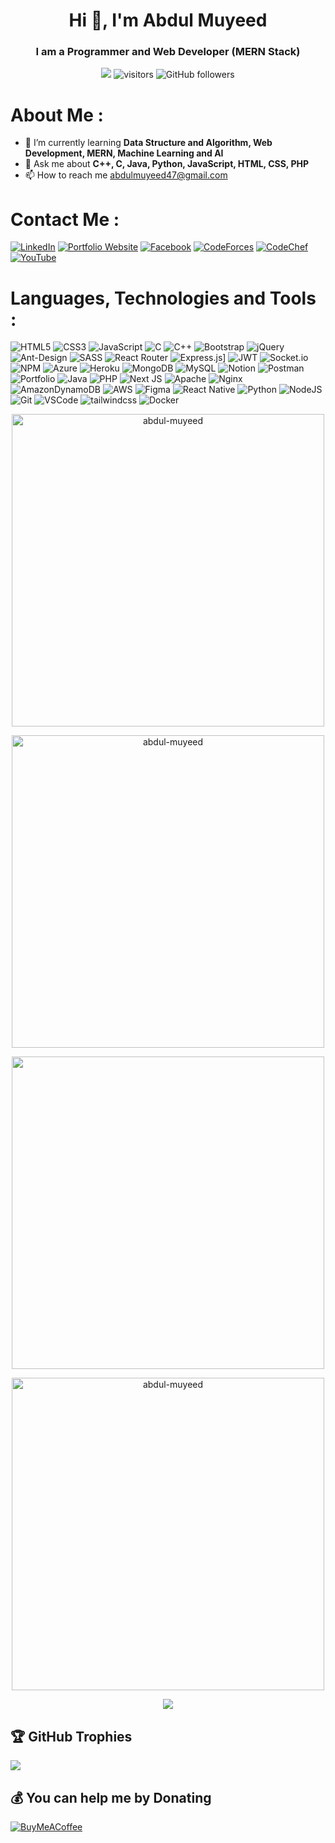 <h1 align="center">Hi 👋, I'm Abdul Muyeed</h1>
<h3 align="center">I am a Programmer and Web Developer (MERN Stack)</h3>
<p align="center"> <img src="https://raw.githubusercontent.com/abdul-muyeed/cf-stats/main/output/max_rating.svg" /> <img src="https://komarev.com/ghpvc/?username=abdul-muyeed" alt="visitors" /> <img alt="GitHub followers" src="https://img.shields.io/github/followers/abdul-muyeed?color=green&logo=github">  </div>
<p>

# About Me :
- 🌱 I’m currently learning **Data Structure and Algorithm, Web Development, MERN, Machine Learning and AI**
- 💬 Ask me about  **C++, C, Java, Python, JavaScript, HTML, CSS, PHP**
- 📫 How to reach me abdulmuyeed47@gmail.com

# Contact  Me :
<!--[![Stack Overflow](https://img.shields.io/badge/-Stackoverflow-FE7A16?logo=stack-overflow&logoColor=white)](https://stackoverflow.com/users/9495126)  -->
<!-- [![Twitter](https://img.shields.io/badge/Twitter-%231DA1F2.svg?logo=Twitter&logoColor=white)](https://twitter.com/rahathosenmanik) --> 
[![LinkedIn](https://img.shields.io/badge/LinkedIn-%230077B5.svg?logo=linkedin&logoColor=white)](https://www.linkedin.com/in/abdul-muyeed)
[![Portfolio Website](https://img.shields.io/badge/Portfolio-Website-crimson)](https://github.com/abdul-muyeed/abdul-muyeed.github.io)
[![Facebook](https://img.shields.io/badge/Facebook-%231877F2.svg?logo=Facebook&logoColor=white)](https://www.facebook.com/profile.php?id=100080508044073) 
[![CodeForces](https://img.shields.io/badge/CodeForces-white?logo=codeforces)](https://codeforces.com/profile/Abdul_Muyeed)
[![CodeChef](https://img.shields.io/badge/CodeChef-%235B4638?logo=codechef)](https://www.codechef.com/users/abdulmuyeed47) 
[![YouTube](https://img.shields.io/badge/YouTube-crimson?logo=youtube)](https://www.youtube.com/@noobcoderAM)

# Languages, Technologies and Tools :
![HTML5](https://img.shields.io/badge/HTML-%23E34F26?style=for-the-badge&logo=html5&logoColor=white)
![CSS3](https://img.shields.io/badge/css3-%231572B6.svg?style=for-the-badge&logo=css3&logoColor=white)
![JavaScript](https://img.shields.io/badge/javascript-%23323330.svg?style=for-the-badge&logo=javascript&logoColor=%23F7DF1E)
![C](https://img.shields.io/badge/c-%2300599C.svg?style=for-the-badge&logo=c&logoColor=white)
![C++](https://img.shields.io/badge/c++-%2300599C.svg?style=for-the-badge&logo=c%2B%2B&logoColor=white)
![Bootstrap](https://img.shields.io/badge/bootstrap-%23563D7C.svg?style=for-the-badge&logo=bootstrap&logoColor=white)
![jQuery](https://img.shields.io/badge/jquery-%230769AD.svg?style=for-the-badge&logo=jquery&logoColor=white)
![Ant-Design](https://img.shields.io/badge/-AntDesign-%230170FE?style=for-the-badge&logo=ant-design&logoColor=white)
![SASS](https://img.shields.io/badge/SASS-hotpink.svg?style=for-the-badge&logo=SASS&logoColor=white)
![React Router](https://img.shields.io/badge/React_Router-CA4245?style=for-the-badge&logo=react-router&logoColor=white)
![Express.js](https://img.shields.io/badge/express.js-%23404d59.svg?style=for-the-badge&logo=express&logoColor=%2361DAFB)]
![JWT](https://img.shields.io/badge/JWT-black?style=for-the-badge&logo=JSON%20web%20tokens)
![Socket.io](https://img.shields.io/badge/Socket.io-black?style=for-the-badge&logo=socket.io&badgeColor=010101)
![NPM](https://img.shields.io/badge/NPM-%23000000.svg?style=for-the-badge&logo=npm&logoColor=white)
![Azure](https://img.shields.io/badge/azure-%230072C6.svg?style=for-the-badge&logo=azure-devops&logoColor=white)
![Heroku](https://img.shields.io/badge/heroku-%23430098.svg?style=for-the-badge&logo=heroku&logoColor=white)
![MongoDB](https://img.shields.io/badge/MongoDB-%234ea94b.svg?style=for-the-badge&logo=mongodb&logoColor=white)
![MySQL](https://img.shields.io/badge/mysql-%2300f.svg?style=for-the-badge&logo=mysql&logoColor=white)
![Notion](https://img.shields.io/badge/Notion-%23000000.svg?style=for-the-badge&logo=notion&logoColor=white)
![Postman](https://img.shields.io/badge/Postman-FF6C37?style=for-the-badge&logo=postman&logoColor=white)
![Portfolio](https://img.shields.io/badge/Portfolio-%23000000.svg?style=for-the-badge&logo=firefox&logoColor=#FF7139)
![Java](https://img.shields.io/badge/java-%23ED8B00.svg?style=for-the-badge&logo=java&logoColor=white)
![PHP](https://img.shields.io/badge/php-%23777BB4.svg?style=for-the-badge&logo=php&logoColor=white)
![Next JS](https://img.shields.io/badge/Next-black?style=for-the-badge&logo=next.js&logoColor=white)
![Apache](https://img.shields.io/badge/apache-%23D42029.svg?style=for-the-badge&logo=apache&logoColor=white)
![Nginx](https://img.shields.io/badge/nginx-%23009639.svg?style=for-the-badge&logo=nginx&logoColor=white)
![AmazonDynamoDB](https://img.shields.io/badge/Amazon%20DynamoDB-4053D6?style=for-the-badge&logo=Amazon%20DynamoDB&logoColor=white)
![AWS](https://img.shields.io/badge/AWS-%23FF9900.svg?style=for-the-badge&logo=amazon-aws&logoColor=white)
![Figma](https://img.shields.io/badge/figma-%23F24E1E.svg?style=for-the-badge&logo=figma&logoColor=white)
![React Native](https://img.shields.io/badge/react_native-%2320232a.svg?style=for-the-badge&logo=react&logoColor=%2361DAFB)
![Python](https://img.shields.io/badge/python-%233776AB?style=for-the-badge&logo=python&logoColor=white)
![NodeJS](https://img.shields.io/badge/Nodejs-%233776AB?style=for-the-badge&logo=nodedotjs&logoColor=white)
![Git](https://img.shields.io/badge/git-%23F05032?style=for-the-badge&logo=git&logoColor=white)
![VSCode](https://img.shields.io/badge/VScode-%23007ACC?style=for-the-badge&logo=visualstudiocode&logoColor=white)
![tailwindcss](https://img.shields.io/badge/tailwindcss-%2306B6D4?style=for-the-badge&logo=tailwindcss&logoColor=white)
![Docker](https://img.shields.io/badge/docker-%232496ED?style=for-the-badge&logo=docker&logoColor=white)

<p align="center">
  <img width="500px" src="https://github-readme-streak-stats.herokuapp.com/?user=abdul-muyeed&" alt="abdul-muyeed"/>
</p> 
<p align="center">
    <img width="500px" src="https://github-readme-stats.vercel.app/api/top-langs?username=abdul-muyeed&show_icons=true&locale=en&layout=compact" alt="abdul-muyeed" />
</p>
<p align="center">
  <img align="center" width="500px" src="https://raw.githubusercontent.com/abdul-muyeed/cf-stats/main/output/light_card.svg" />
</p>
<p align="center">
  <img width="500px" src="https://github-readme-stats.vercel.app/api?username=abdul-muyeed&show_icons=true&locale=en" alt="abdul-muyeed" />
</p>
<p align="center" color="white">
  <img src="https://metrics.lecoq.io/abdul-muyeed"> 
</p>

## 🏆 GitHub Trophies
![](https://github-profile-trophy.vercel.app/?username=abdul-muyeed&theme=onestar&no-frame=false&no-bg=false&margin-w=4)

 ## 💰 You can help me by Donating
  [![BuyMeACoffee](https://img.shields.io/badge/Buy%20Me%20a%20Coffee-ffdd00?style=for-the-badge&logo=buy-me-a-coffee&logoColor=black)](https://buymeacoffee.com/abdulmuyeed) 
